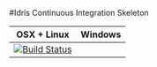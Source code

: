 #Idris Continuous Integration Skeleton

| OSX + Linux | Windows |
|-------------|---------|
|[![Build Status](https://travis-ci.org/RossMeikleham/Idris-CI-Skeleton.svg?branch=master)](https://travis-ci.org/RossMeikleham/Idris-CI-Skeleton)||
